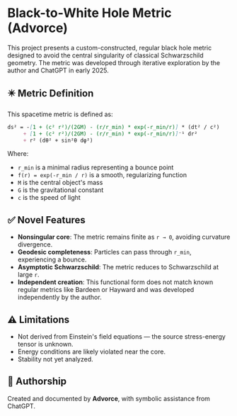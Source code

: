 # Black-to-White Hole Metric (Advorce)

This project presents a custom-constructed, regular black hole metric designed to avoid the central singularity of classical Schwarzschild geometry. The metric was developed through iterative exploration by the author and ChatGPT in early 2025.

## ✴️ Metric Definition

This spacetime metric is defined as:

```markdown
ds² = -[1 + (c² r²)/(2GM) - (r/r_min) * exp(-r_min/r)] * (dt² / c²)
     + [1 + (c² r²)/(2GM) - (r/r_min) * exp(-r_min/r)]⁻¹ dr²
     + r² (dθ² + sin²θ dφ²)
```

Where:
- `r_min` is a minimal radius representing a bounce point
- `f(r) = exp(-r_min / r)` is a smooth, regularizing function
- `M` is the central object's mass
- `G` is the gravitational constant
- `c` is the speed of light

## ✅ Novel Features

- **Nonsingular core**: The metric remains finite as `r → 0`, avoiding curvature divergence.
- **Geodesic completeness**: Particles can pass through `r_min`, experiencing a bounce.
- **Asymptotic Schwarzschild**: The metric reduces to Schwarzschild at large `r`.
- **Independent creation**: This functional form does not match known regular metrics like Bardeen or Hayward and was developed independently by the author.

## ⚠️ Limitations

- Not derived from Einstein's field equations — the source stress-energy tensor is unknown.
- Energy conditions are likely violated near the core.
- Stability not yet analyzed.

## 🧠 Authorship

Created and documented by **Advorce**, with symbolic assistance from ChatGPT.
